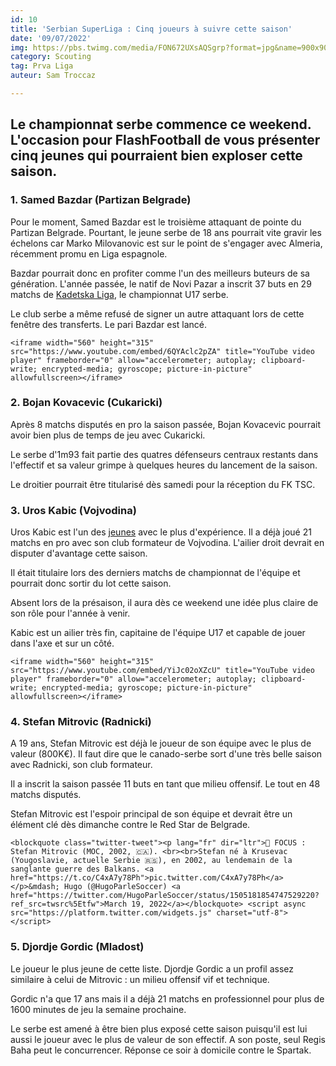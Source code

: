 ```yaml
---
id: 10
title: 'Serbian SuperLiga : Cinq joueurs à suivre cette saison'
date: '09/07/2022'
img: https://pbs.twimg.com/media/FON672UXsAQSgrp?format=jpg&name=900x900
category: Scouting
tag: Prva Liga
auteur: Sam Troccaz

---
```

## Le championnat serbe commence ce weekend. L'occasion pour FlashFootball de vous présenter cinq jeunes qui pourraient bien exploser cette saison.

### 1. Samed Bazdar (Partizan Belgrade)

Pour le moment, Samed Bazdar est le troisième attaquant de pointe du Partizan Belgrade. Pourtant, le jeune serbe de 18 ans pourrait vite gravir les échelons car Marko Milovanovic est sur le point de s'engager avec Almeria, récemment promu en Liga espagnole.

Bazdar pourrait donc en profiter comme l'un des meilleurs buteurs de sa génération. L'année passée, le natif de Novi Pazar a inscrit 37 buts en 29 matchs de [Kadetska Liga](https://www.transfermarkt.com/kadetska-liga-srbije/startseite/wettbewerb/SB17https://www.transfermarkt.com/kadetska-liga-srbije/startseite/wettbewerb/SB17), le championnat U17 serbe.

Le club serbe a même refusé de signer un autre attaquant lors de cette fenêtre des transferts. Le pari Bazdar est lancé.

    <iframe width="560" height="315" src="https://www.youtube.com/embed/6QYAclc2pZA" title="YouTube video player" frameborder="0" allow="accelerometer; autoplay; clipboard-write; encrypted-media; gyroscope; picture-in-picture" allowfullscreen></iframe>

### 2. Bojan Kovacevic (Cukaricki)

Après 8 matchs disputés en pro la saison passée, Bojan Kovacevic pourrait avoir bien plus de temps de jeu avec Cukaricki.

Le serbe d'1m93 fait partie des quatres défenseurs centraux restants dans l'effectif et sa valeur grimpe à quelques heures du lancement de la saison.

Le droitier pourrait être titularisé dès samedi pour la réception du FK TSC.

### 3. Uros Kabic (Vojvodina)

Uros Kabic est l'un des [jeunes](https://flash-football.fr/actu/25-transferts-dont-vous-n-avez-pas-entendu-parler) avec le plus d'expérience. Il a déjà joué 21 matchs en pro avec son club formateur de Vojvodina. L'ailier droit devrait en disputer d'avantage cette saison.

Il était titulaire lors des derniers matchs de championnat de l'équipe et pourrait donc sortir du lot cette saison.

Absent lors de la présaison, il aura dès ce weekend une idée plus claire de son rôle pour l'année à venir.

Kabic est un ailier très fin, capitaine de l'équipe U17 et capable de jouer dans l'axe et sur un côté.

    <iframe width="560" height="315" src="https://www.youtube.com/embed/YiJc02oXZcU" title="YouTube video player" frameborder="0" allow="accelerometer; autoplay; clipboard-write; encrypted-media; gyroscope; picture-in-picture" allowfullscreen></iframe>

### 4. Stefan Mitrovic (Radnicki)

A 19 ans, Stefan Mitrovic est déjà le joueur de son équipe avec le plus de valeur (800K€). Il faut dire que le canado-serbe sort d'une très belle saison avec Radnicki, son club formateur.

Il a inscrit la saison passée 11 buts en tant que milieu offensif. Le tout en 48 matchs disputés.

Stefan Mitrovic est l'espoir principal de son équipe et devrait être un élément clé dès dimanche contre le Red Star de Belgrade.

    <blockquote class="twitter-tweet"><p lang="fr" dir="ltr">🔎 FOCUS : Stefan Mitrovic (MOC, 2002, 🇨🇦). <br><br>Stefan né à Krusevac (Yougoslavie, actuelle Serbie 🇷🇸), en 2002, au lendemain de la sanglante guerre des Balkans. <a href="https://t.co/C4xA7y78Ph">pic.twitter.com/C4xA7y78Ph</a></p>&mdash; Hugo (@HugoParleSoccer) <a href="https://twitter.com/HugoParleSoccer/status/1505181854747529220?ref_src=twsrc%5Etfw">March 19, 2022</a></blockquote> <script async src="https://platform.twitter.com/widgets.js" charset="utf-8"></script>

### 5. Djordje Gordic (Mladost)

Le joueur le plus jeune de cette liste. Djordje Gordic a un profil assez similaire à celui de Mitrovic : un milieu offensif vif et technique.

Gordic n'a que 17 ans mais il a déjà 21 matchs en professionnel pour plus de 1600 minutes de jeu la semaine prochaine.

Le serbe est amené à être bien plus exposé cette saison puisqu'il est lui aussi le joueur avec le plus de valeur de son effectif. A son poste, seul Regis Baha peut le concurrencer. Réponse ce soir à domicile contre le Spartak.